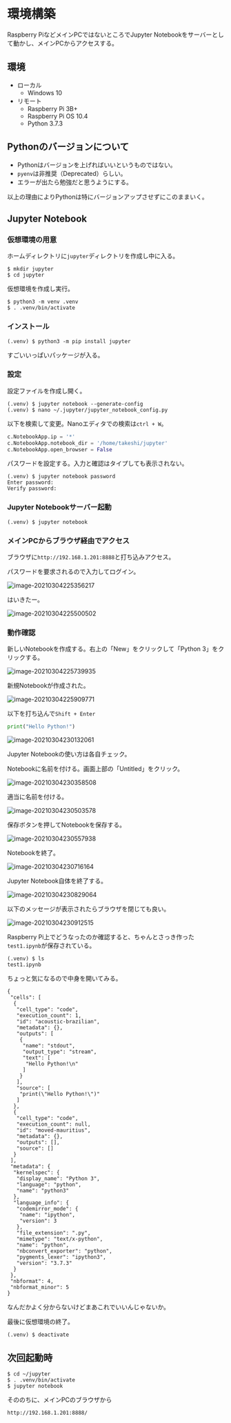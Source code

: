 # 環境構築

Raspberry PiなどメインPCではないところでJupyter Notebookをサーバーとして動かし、メインPCからアクセスする。

## 環境

- ローカル
  - Windows 10
- リモート
  - Raspberry Pi 3B+
  - Raspberry Pi OS 10.4
  - Python 3.7.3

## Pythonのバージョンについて

+ Pythonはバージョンを上げればいいというものではない。
+ `pyenv`は非推奨（Deprecated）らしい。
+ エラーが出たら勉強だと思うようにする。

以上の理由によりPythonは特にバージョンアップさせずにこのままいく。

## Jupyter Notebook

### 仮想環境の用意

ホームディレクトリに`jupyter`ディレクトリを作成し中に入る。

~~~shell
$ mkdir jupyter
$ cd jupyter
~~~

仮想環境を作成し実行。

~~~shell
$ python3 -m venv .venv
$ . .venv/bin/activate
~~~

### インストール

~~~shell
(.venv) $ python3 -m pip install jupyter
~~~

すごいいっぱいパッケージが入る。

### 設定

設定ファイルを作成し開く。

~~~shell
(.venv) $ jupyter notebook --generate-config
(.venv) $ nano ~/.jupyter/jupyter_notebook_config.py
~~~

以下を検索して変更。Nanoエディタでの検索は`ctrl + W`。

~~~python
c.NotebookApp.ip = '*'
c.NotebookApp.notebook_dir = '/home/takeshi/jupyter'
c.NotebookApp.open_browser = False
~~~

パスワードを設定する。入力と確認はタイプしても表示されない。

~~~shell
(.venv) $ jupyter notebook password
Enter password:
Verify password:
~~~

### Jupyter Notebookサーバー起動

~~~shell
(.venv) $ jupyter notebook
~~~

### メインPCからブラウザ経由でアクセス

ブラウザに`http://192.168.1.201:8888`と打ち込みアクセス。

パスワードを要求されるので入力してログイン。

![image-20210304225356217](image/devenv/image-20210304225356217.png)

はいきたー。

![image-20210304225500502](image/devenv/image-20210304225500502.png)

### 動作確認

新しいNotebookを作成する。右上の「New」をクリックして「Python 3」をクリックする。

![image-20210304225739935](image/devenv/image-20210304225739935.png)

新規Notebookが作成された。

![image-20210304225909771](image/devenv/image-20210304225909771.png)

以下を打ち込んで`Shift + Enter`

~~~python
print("Hello Python!")
~~~

![image-20210304230132061](image/devenv/image-20210304230132061.png)

Jupyter Notebookの使い方は各自チェック。

Notebookに名前を付ける。画面上部の「Untitled」をクリック。

![image-20210304230358508](image/devenv/image-20210304230358508.png)

適当に名前を付ける。

![image-20210304230503578](image/devenv/image-20210304230503578.png)

保存ボタンを押してNotebookを保存する。

![image-20210304230557938](image/devenv/image-20210304230557938.png)

Notebookを終了。

![image-20210304230716164](image/devenv/image-20210304230716164.png)

Jupyter Notebook自体を終了する。

![image-20210304230829064](image/devenv/image-20210304230829064.png)

以下のメッセージが表示されたらブラウザを閉じても良い。

![image-20210304230912515](image/devenv/image-20210304230912515.png)

Raspberry Pi上でどうなったのか確認すると、ちゃんとさっき作った`test1.ipynb`が保存されている。

~~~shell
(.venv) $ ls
test1.ipynb
~~~

ちょっと気になるので中身を開いてみる。

~~~
{
 "cells": [
  {
   "cell_type": "code",
   "execution_count": 1,
   "id": "acoustic-brazilian",
   "metadata": {},
   "outputs": [
    {
     "name": "stdout",
     "output_type": "stream",
     "text": [
      "Hello Python!\n"
     ]
    }
   ],
   "source": [
    "print(\"Hello Python!\")"
   ]
  },
  {
   "cell_type": "code",
   "execution_count": null,
   "id": "moved-mauritius",
   "metadata": {},
   "outputs": [],
   "source": []
  }
 ],
 "metadata": {
  "kernelspec": {
   "display_name": "Python 3",
   "language": "python",
   "name": "python3"
  },
  "language_info": {
   "codemirror_mode": {
    "name": "ipython",
    "version": 3
   },
   "file_extension": ".py",
   "mimetype": "text/x-python",
   "name": "python",
   "nbconvert_exporter": "python",
   "pygments_lexer": "ipython3",
   "version": "3.7.3"
  }
 },
 "nbformat": 4,
 "nbformat_minor": 5
}
~~~

なんだかよく分からないけどまあこれでいいんじゃないか。

最後に仮想環境の終了。

~~~shell
(.venv) $ deactivate
~~~

## 次回起動時

~~~shell
$ cd ~/jupyter
$ . .venv/bin/activate
$ jupyter notebook
~~~

そののちに、メインPCのブラウザから

~~~
http://192.168.1.201:8888/
~~~

